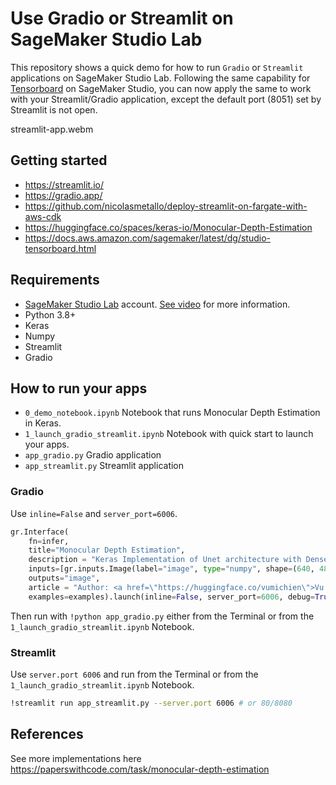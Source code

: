 # Use Gradio or Streamlit on SageMaker Studio Lab

This repository shows a quick demo for how to run `Gradio` or `Streamlit` applications on SageMaker Studio Lab. Following the same capability for [Tensorboard](https://docs.aws.amazon.com/sagemaker/latest/dg/studio-tensorboard.html) on SageMaker Studio, you can now apply the same to work with your Streamlit/Gradio application, except the default port (8051) set by Streamlit is not open.

streamlit-app.webm

## Getting started
- https://streamlit.io/
- https://gradio.app/
- https://github.com/nicolasmetallo/deploy-streamlit-on-fargate-with-aws-cdk
- https://huggingface.co/spaces/keras-io/Monocular-Depth-Estimation
- https://docs.aws.amazon.com/sagemaker/latest/dg/studio-tensorboard.html

## Requirements
- [SageMaker Studio Lab](https://studiolab.sagemaker.aws/) account. [See video](https://www.youtube.com/watch?v=FUEIwAsrMP4&ab_channel=machinelearnear) for more information.
- Python 3.8+
- Keras
- Numpy
- Streamlit
- Gradio

## How to run your apps

- `0_demo_notebook.ipynb` Notebook that runs Monocular Depth Estimation in Keras.
- `1_launch_gradio_streamlit.ipynb` Notebook with quick start to launch your apps.
- `app_gradio.py` Gradio application
- `app_streamlit.py` Streamlit application

### Gradio

Use `inline=False` and `server_port=6006`.

```python
gr.Interface(
    fn=infer,
    title="Monocular Depth Estimation",
    description = "Keras Implementation of Unet architecture with Densenet201 backbone for estimating the depth of image 📏",
    inputs=[gr.inputs.Image(label="image", type="numpy", shape=(640, 480))],
    outputs="image",
    article = "Author: <a href=\"https://huggingface.co/vumichien\">Vu Minh Chien</a>. Based on the Keras example from <a href=\"https://keras.io/examples/vision/depth_estimation/\">Victor Basu</a>. Repo: https://github.com/machinelearnear/use-gradio-streamlit-sagemaker-studiolab",
    examples=examples).launch(inline=False, server_port=6006, debug=True, cache_examples=True)
```

Then run with `!python app_gradio.py` either from the Terminal or from the `1_launch_gradio_streamlit.ipynb` Notebook.


### Streamlit

Use `server.port 6006` and run from the Terminal or from the `1_launch_gradio_streamlit.ipynb` Notebook.

```sh
!streamlit run app_streamlit.py --server.port 6006 # or 80/8080
```

## References
See more implementations here https://paperswithcode.com/task/monocular-depth-estimation